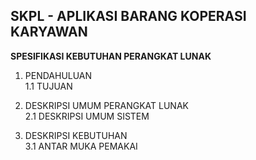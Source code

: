 ## **SKPL - APLIKASI BARANG KOPERASI KARYAWAN**

**SPESIFIKASI KEBUTUHAN PERANGKAT LUNAK**

1. PENDAHULUAN<BR>
1.1 TUJUAN
  
2. DESKRIPSI UMUM PERANGKAT LUNAK<BR>
  2.1 DESKRIPSI UMUM SISTEM
  
3. DESKRIPSI KEBUTUHAN<BR>
  3.1 ANTAR MUKA PEMAKAI
  
